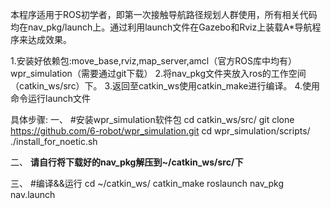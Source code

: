 本程序适用于ROS初学者，即第一次接触导航路径规划人群使用，所有相关代码均在nav_pkg/launch上。通过利用launch文件在Gazebo和Rviz上装载A*导航程序来达成效果。

1.安装好依赖包:move_base,rviz,map_server,amcl（官方ROS库中均有）
              wpr_simulation（需要通过git下载）
2.将nav_pkg文件夹放入ros的工作空间（catkin_ws/src）下。
3.返回至catkin_ws使用catkin_make进行编译。
4.使用命令运行launch文件

具体步骤:
一、
#安装wpr_simulation软件包
cd catkin_ws/src/
git clone https://github.com/6-robot/wpr_simulation.git
cd wpr_simulation/scripts/
./install_for_noetic.sh 

二、
**请自行将下载好的nav_pkg解压到~/catkin_ws/src/下**

三、
#编译&&运行
cd ~/catkin_ws/
catkin_make
roslaunch nav_pkg nav.launch
